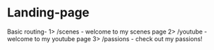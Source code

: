 # Landing-page

Basic routing-
1> /scenes - welcome to my scenes page
2> /youtube - welcome to my youtube page
3> /passions - check out my passions!
